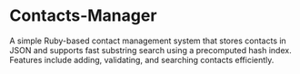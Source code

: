 # Contacts-Manager
A simple Ruby-based contact management system that stores contacts in JSON and supports fast substring search using a precomputed hash index. Features include adding, validating, and searching contacts efficiently. 
